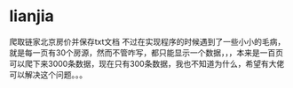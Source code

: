 # lianjia
爬取链家北京房价并保存txt文档
不过在实现程序的时候遇到了一些小小的毛病，就是每一页有30个房源，然而不管咋写，都只能显示一个数据，，，本来是一百页可以爬下来3000条数据，现在只有300条数据，我也不知道为什么，希望有大佬可以解决这个问题。。。
